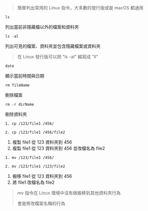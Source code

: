 > 簡單列出常用的 Linux 指令，大多數的發行版或是 macOS 都通用

```
ls
```

列出當前非隱藏檔以外的檔案和資料夾

```
ls -al
```

列出可見的檔案、資料夾並包含隱藏檔案或資料夾

> 在 Linux 發行版可以把 "ls -al" 縮寫成 "ll"

```
date
```

顯示當前時間與日期

```
rm fileName
```

刪除檔案

```
rm -r dirName
```

刪除資料夾

```
1. cp /123/file1 /456/

2. cp /123/file1 /456/file2
```

1. 複製 file1 從 123 資料夾到 456
2. 複製 file1 從 123 資料夾到 456 並改檔名為 file2

```
1. mv /123/file1 /456/

2. mv /123/file1 /123/file2
```

1. 搬移 file1 從 123 資料夾到 456
2. 將 file1 改檔名為 file2

> mv 指令在 Linux 環境中沒有做搬移到其他資料夾行為
>
> 會是修改檔案名稱的行為